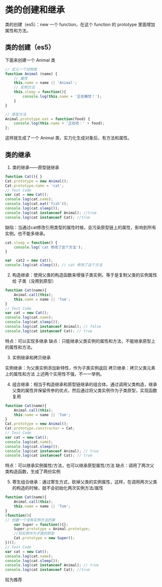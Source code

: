 # 类的创建和继承

类的创建（es5）：new 一个 function，在这个 function 的 prototype 里面增加属性和方法。

## 类的创建（es5）

下面来创建一个 Animal 类

```js
// 定义一个动物类
function Animal (name) {
    // 属性
    this.name = name || 'Animal';
    // 实例方法
    this.sleep = function(){
        console.log(this.name + '正在睡觉！');
    }
}

// 原型方法
Animal.prototype.eat = function(food) {
    console.log(this.name + '正在吃：' + food);
};

```

这样就生成了一个 Animal 类，实力化生成对象后，有方法和属性。

## 类的继承

1. 类的继承——原型链继承

```js
function Cat(){ }
Cat.prototype = new Animal();
Cat.prototype.name = 'cat';
// Test Code
var cat = new Cat();
console.log(cat.name);
console.log(cat.eat('fish'));
console.log(cat.sleep());
console.log(cat instanceof Animal); //true
console.log(cat instanceof Cat); //true
```

缺陷：当通过cat修改引用类型的属性时候，会污染原型链上的属性，影响到所有实例。也不能多继承。

```js
cat.sleep = function() {
    console.log('cat 修改了这个方法');
}

var  cat2 = new Cat();
console.log(cat.sleep()); // cat 修改了这个方法
```

2. 构造继承：使用父类的构造函数来增强子类实例，等于是复制父类的实例属性给
子类（没用到原型）

```js
function Cat(name){
    Animal.call(this);
    this.name = name || 'Tom';
}
// Test Code
var cat = new Cat();
console.log(cat.name);
console.log(cat.sleep());
console.log(cat instanceof Animal); // false
console.log(cat instanceof Cat); // true
```

特点：可以实现多继承
缺点：只能继承父类实例的属性和方法，不能继承原型上的属性和方法。

3. 实例继承和拷贝继承

实例继承：为父类实例添加新特性，作为子类实例返回
拷贝继承：拷贝父类元素上的属性和方法
上述两个实用性不强，不一一举例。

4. 组合继承：相当于构造继承和原型链继承的组合体。通过调用父类构造，继承父类的属性并保留传参的优点，然后通过将父类实例作为子类原型，实现函数复用

```js
function Cat(name){
    Animal.call(this);
    this.name = name || 'Tom';
}
Cat.prototype = new Animal();
Cat.prototype.constructor = Cat;
// Test Code
var cat = new Cat();
console.log(cat.name);
console.log(cat.sleep());
console.log(cat instanceof Animal); // true
console.log(cat instanceof Cat); // true
```

特点：可以继承实例属性/方法，也可以继承原型属性/方法
缺点：调用了两次父类构造函数，生成了两份实例

5. 寄生组合继承：通过寄生方式，砍掉父类的实例属性，这样，在调用两次父类的构造的时候，就不会初始化两次实例方法/属性

```js
function Cat(name){
    Animal.call(this);
    this.name = name || 'Tom';
}
(function(){
// 创建一个没有实例方法的类
    var Super = function(){};
    Super.prototype = Animal.prototype;
    //将实例作为子类的原型
    Cat.prototype = new Super();
})();
// Test Code
var cat = new Cat();
console.log(cat.name);
console.log(cat.sleep());
console.log(cat instanceof Animal); // true
console.log(cat instanceof Cat); //true
```

较为推荐

